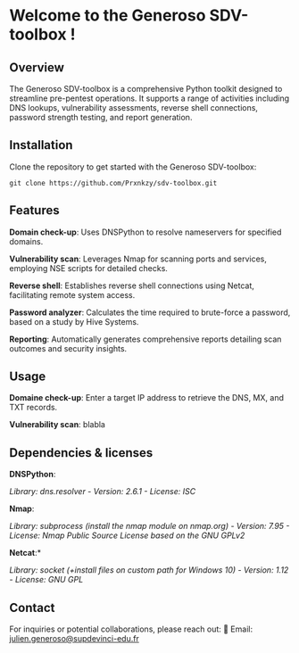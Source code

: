 # Welcome to the Generoso SDV-toolbox !

## Overview
The Generoso SDV-toolbox is a comprehensive Python toolkit designed to streamline pre-pentest operations. It supports a range of activities including DNS lookups, vulnerability assessments, reverse shell connections, password strength testing, and report generation.

## Installation
Clone the repository to get started with the Generoso SDV-toolbox:

    git clone https://github.com/Prxnkzy/sdv-toolbox.git
    
## Features
**Domain check-up**: Uses DNSPython to resolve nameservers for specified domains.

**Vulnerability scan**: Leverages Nmap for scanning ports and services, employing NSE scripts for detailed checks.

**Reverse shell**: Establishes reverse shell connections using Netcat, facilitating remote system access.

**Password analyzer**: Calculates the time required to brute-force a password, based on a study by Hive Systems.

**Reporting**: Automatically generates comprehensive reports detailing scan outcomes and security insights.

## Usage
**Domaine check-up**:
Enter a target IP address to retrieve the DNS, MX, and TXT records.

**Vulnerability scan**:
blabla

## Dependencies & licenses
**DNSPython**:

*Library: dns.resolver - Version: 2.6.1 - License: ISC*

**Nmap**:

*Library: subprocess (install the nmap module on nmap.org) - Version: 7.95 - License: Nmap Public Source License based on the GNU GPLv2*

**Netcat**:* 

*Library: socket (+install files on custom path for Windows 10) - Version: 1.12 - License: GNU GPL*

## Contact
For inquiries or potential collaborations, please reach out:
📧 Email: julien.generoso@supdevinci-edu.fr



